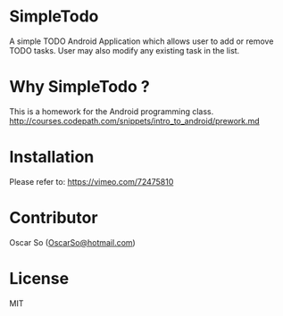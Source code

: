 SimpleTodo
==========
A simple TODO Android Application which allows user to add or remove TODO tasks.
User may also modify any existing task in the list.


Why SimpleTodo ?
================
This is a homework for the Android programming class.
http://courses.codepath.com/snippets/intro_to_android/prework.md


Installation
============
Please refer to: https://vimeo.com/72475810


Contributor
===========
Oscar So (OscarSo@hotmail.com)


License
=======
MIT

